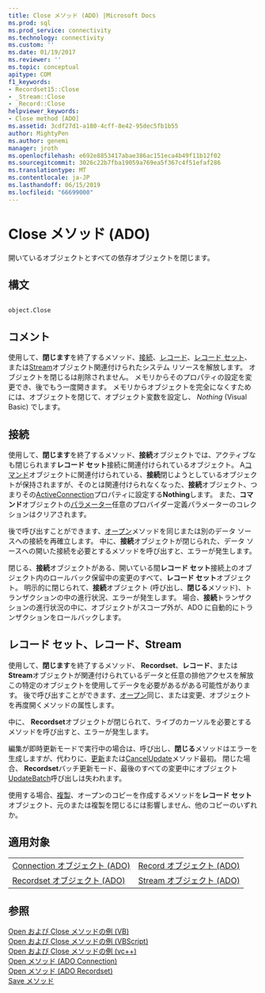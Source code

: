 ```yaml
---
title: Close メソッド (ADO) |Microsoft Docs
ms.prod: sql
ms.prod_service: connectivity
ms.technology: connectivity
ms.custom: ''
ms.date: 01/19/2017
ms.reviewer: ''
ms.topic: conceptual
apitype: COM
f1_keywords:
- Recordset15::Close
- _Stream::Close
- _Record::Close
helpviewer_keywords:
- Close method [ADO]
ms.assetid: 3cdf27d1-a180-4cff-8e42-95dec5fb1b55
author: MightyPen
ms.author: genemi
manager: jroth
ms.openlocfilehash: e692e8853417abae386ac151eca4b49f11b12f02
ms.sourcegitcommit: 3026c22b7fba19059a769ea5f367c4f51efaf286
ms.translationtype: MT
ms.contentlocale: ja-JP
ms.lasthandoff: 06/15/2019
ms.locfileid: "66699000"
---
```

# <a name="close-method-ado"></a>Close メソッド (ADO)
開いているオブジェクトとすべての依存オブジェクトを閉じます。  
  
## <a name="syntax"></a>構文  
  
```  
  
object.Close  
```  
  
## <a name="remarks"></a>コメント  
 使用して、**閉じます**を終了するメソッド、[接続](../../../ado/reference/ado-api/connection-object-ado.md)、[レコード](../../../ado/reference/ado-api/record-object-ado.md)、[レコード セット](../../../ado/reference/ado-api/recordset-object-ado.md)、または[Stream](../../../ado/reference/ado-api/stream-object-ado.md)オブジェクト関連付けられたシステム リソースを解放します。 オブジェクトを閉じるは削除されません。 メモリからそのプロパティの設定を変更でき、後でもう一度開きます。 メモリからオブジェクトを完全になくすためには、オブジェクトを閉じて、オブジェクト変数を設定し、 *Nothing* (Visual Basic) でします。  
  
## <a name="connection"></a>接続  
 使用して、**閉じます**を終了するメソッド、**接続**オブジェクトでは、アクティブなも閉じられます**レコード セット**接続に関連付けられているオブジェクト。 A[コマンド](../../../ado/reference/ado-api/command-object-ado.md)オブジェクトに関連付けられている、**接続**閉じようとしているオブジェクトが保持されますが、そのとは関連付けられなくなった、**接続**オブジェクト、つまりその[ActiveConnection](../../../ado/reference/ado-api/activeconnection-property-ado.md)プロパティに設定する**Nothing**します。 また、**コマンド**オブジェクトの[パラメーター](../../../ado/reference/ado-api/parameters-collection-ado.md)任意のプロバイダー定義パラメーターのコレクションはクリアされます。  
  
 後で呼び出すことができます、[オープン](../../../ado/reference/ado-api/open-method-ado-connection.md)メソッドを同じまたは別のデータ ソースへの接続を再確立します。 中に、**接続**オブジェクトが閉じられた、データ ソースへの開いた接続を必要とするメソッドを呼び出すと、エラーが発生します。  
  
 閉じる、**接続**オブジェクトがある、開いている間**レコード セット**接続上のオブジェクト内のロールバック保留中の変更のすべて、**レコード セット**オブジェクト。 明示的に閉じられて、**接続**オブジェクト (呼び出し、**閉じる**メソッド)、トランザクションの中の進行状況、エラーが発生します。 場合、**接続**トランザクションの進行状況の中に、オブジェクトがスコープ外が、ADO に自動的にトランザクションをロールバックします。  
  
## <a name="recordset-record-stream"></a>レコード セット、レコード、Stream  
 使用して、**閉じます**を終了するメソッド、 **Recordset**、**レコード**、または**Stream**オブジェクトが関連付けられているデータと任意の排他アクセスを解放この特定のオブジェクトを使用してデータを必要があるがある可能性があります。 後で呼び出すことができます、[オープン](../../../ado/reference/ado-api/open-method-ado-recordset.md)同じ、または変更、オブジェクトを再度開くメソッドの属性します。  
  
 中に、 **Recordset**オブジェクトが閉じられて、ライブのカーソルを必要とするメソッドを呼び出すと、エラーが発生します。  
  
 編集が即時更新モードで実行中の場合は、呼び出し、**閉じる**メソッドはエラーを生成しますが、代わりに、[更新](../../../ado/reference/ado-api/update-method.md)または[CancelUpdate](../../../ado/reference/ado-api/cancelupdate-method-ado.md)メソッド最初。 閉じた場合、 **Recordset**バッチ更新モード、最後のすべての変更中にオブジェクト[UpdateBatch](../../../ado/reference/ado-api/updatebatch-method.md)呼び出しは失われます。  
  
 使用する場合、[複製](../../../ado/reference/ado-api/clone-method-ado.md)、オープンのコピーを作成するメソッドを**レコード セット**オブジェクト、元のまたは複製を閉じるには影響しません、他のコピーのいずれか。  
  
## <a name="applies-to"></a>適用対象  
  
|||  
|-|-|  
|[Connection オブジェクト (ADO)](../../../ado/reference/ado-api/connection-object-ado.md)|[Record オブジェクト (ADO)](../../../ado/reference/ado-api/record-object-ado.md)|  
|[Recordset オブジェクト (ADO)](../../../ado/reference/ado-api/recordset-object-ado.md)|[Stream オブジェクト (ADO)](../../../ado/reference/ado-api/stream-object-ado.md)|  
  
## <a name="see-also"></a>参照  
 [Open および Close メソッドの例 (VB)](../../../ado/reference/ado-api/open-and-close-methods-example-vb.md)   
 [Open および Close メソッドの例 (VBScript)](../../../ado/reference/ado-api/open-and-close-methods-example-vbscript.md)   
 [Open および Close メソッドの例 (vc++)](../../../ado/reference/ado-api/open-and-close-methods-example-vc.md)   
 [Open メソッド (ADO Connection)](../../../ado/reference/ado-api/open-method-ado-connection.md)   
 [Open メソッド (ADO Recordset)](../../../ado/reference/ado-api/open-method-ado-recordset.md)   
 [Save メソッド](../../../ado/reference/ado-api/save-method.md)
